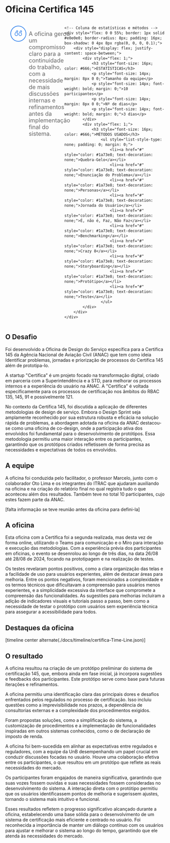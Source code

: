 # Oficina Certifica 145

<div style="display: flex; justify-content: space-between;">
    <!-- Coluna da pergunta -->
    <div style="display: flex; align-items: center; padding: 16px; margin-right: 16px; flex: 1;">
        <img src="../assets/ic-quote.png" style="margin-right: 8px; align-self: flex-start;">
        <p style="font-size: 18px; color: #666; margin: 0; align-self: flex-start; padding-top: 15px;">A oficina gerou um compromisso claro para a continuidade do trabalho, com a necessidade de mais discussões internas e refinamentos antes da implementação final do sistema.</p>
    </div>

    <!-- Coluna de estatísticas e métodos -->
    <div style="flex: 0 0 55%; border: 1px solid #e0e0e0; border-radius: 8px; padding: 16px; box-shadow: 0 4px 8px rgba(0, 0, 0, 0.1);">
        <div style="display: flex; justify-content: space-between;">
            <div style="flex: 1;">
                <h3 style="font-size: 16px; color: #666;">ESTATÍSTICAS</h3>
                <p style="font-size: 14px; margin: 8px 0 0;">Tamanho da equipe</p>
                <p style="font-size: 14px; font-weight: bold; margin: 0;">10 participantes</p>
                <p style="font-size: 14px; margin: 8px 0 0;">Nº de dias</p>
                <p style="font-size: 14px; font-weight: bold; margin: 0;">3 dias</p>
            </div>
            <div style="flex: 1;">
                <h3 style="font-size: 16px; color: #666;">MÉTODOS USADOS</h3>
                    <ul style="list-style-type: none; padding: 0; margin: 0;">
                        <li><a href="#" style="color: #1a73e8; text-decoration: none;">Quebra-Gelo</a></li>
                        <li><a href="#" style="color: #1a73e8; text-decoration: none;">Enunciação do Problema​</a></li>
                        <li><a href="#" style="color: #1a73e8; text-decoration: none;">Personas</a></li>
                        <li><a href="#" style="color: #1a73e8; text-decoration: none;">Jornada do Usuário</a></li>
                        <li><a href="#" style="color: #1a73e8; text-decoration: none;">É, não é, Faz, Não Faz</a></li>
                        <li><a href="#" style="color: #1a73e8; text-decoration: none;">Benchmarking</a></li>
                        <li><a href="#" style="color: #1a73e8; text-decoration: none;">Crazy 8</a></li>
                        <li><a href="#" style="color: #1a73e8; text-decoration: none;">Storyboarding</a></li>
                        <li><a href="#" style="color: #1a73e8; text-decoration: none;">Protótipo</a></li>
                        <li><a href="#" style="color: #1a73e8; text-decoration: none;">Teste</a></li>
                    </ul>
            </div>
        </div>
    </div>
</div>


## O Desafio

Foi desenvolvido a Oficina de Design do Serviço específica para a Certifica 145​ da Agência Nacional de Aviação Civil (ANAC) que tem como ideia Identificar problemas, jornadas e priorização de processos do Certifica 145 além de prototipa-lo.​

A startup "Certifica" é um projeto focado na transformação digital, criado em parceria com a Superintendência e a STD, para melhorar os processos internos e a experiência do usuário na ANAC.​ A "Certifica" é voltada especificamente para os processos de certificação nos âmbitos do RBAC 135, 145, 91 e possivelmente 121.​

No contexto da Certifica 145, foi discutida a aplicação de diferentes metodologias de design de serviço. Embora o Design Sprint seja amplamente reconhecido por sua estrutura robusta e eficácia na solução rápida de problemas, a abordagem adotada na oficina da ANAC destacou-se como uma oficina de co-design, onde a participação ativa dos envolvidos foi fundamental para o desenvolvimento de protótipos. Essa metodologia permitiu uma maior interação entre os participantes, garantindo que os protótipos criados refletissem de forma precisa as necessidades e expectativas de todos os envolvidos.​

## A equipe

A oficina foi conduzida pelo facilitador, o professor Marcelo, junto com o colaborador Oto Lima e os integrantes do ITRAC que ajudaram auxiliando na oficina e na criação do relatório final no qual registra tudo o que aconteceu além dos resultados. Também teve no total 10 participantes, cujo estes fazem parte da ANAC.

[falta informação se teve reunião antes da oficina para defini-la]

## A oficina

Esta oficina com a Certifica foi a segunda realizada, mas desta vez de forma online, utilizando o Teams para comunicação e o Miro para interação e execução das metodologias. Com a experiência prévia dos participantes em oficinas, o evento se desenrolou ao longo de três dias, na data 26/08 até 28/08 de 2024, focando na prototipagem e na realização de testes. 

Os testes revelaram pontos positivos, como a clara organização das telas e a facilidade de uso para usuários experientes, além de destacar áreas para melhoria. Entre os pontos negativos, foram mencionados a complexidade e os termos técnicos que dificultavam a compreensão para usuários menos experientes, e a simplicidade excessiva da interface que compromete a compreensão das funcionalidades. As sugestões para melhorias incluíram a adição de indicadores visuais e tutoriais passo a passo, bem como a necessidade de testar o protótipo com usuários sem experiência técnica para assegurar a acessibilidade para todos.

## Destaques da oficina

[timeline center alternate(./docs/timeline/certifica-Time-Line.json)]

## O resultado

A oficina resultou na criação de um protótipo preliminar do sistema de certificação 145, que, embora ainda em fase inicial, já incorpora sugestões e feedbacks dos participantes. Este protótipo serve como base para futuras iterações e refinamentos.

A oficina permitiu uma identificação clara das principais dores e desafios enfrentados pelos regulados no processo de certificação. Isso incluiu questões como a imprevisibilidade nos prazos, a dependência de consultorias externas e a complexidade dos procedimentos exigidos.

Foram propostas soluções, como a simplificação do sistema, a customização de procedimentos e a implementação de funcionalidades inspiradas em outros sistemas conhecidos, como o de declaração de imposto de renda.

A oficina foi bem-sucedida em alinhar as expectativas entre regulados e reguladores, com a equipe da UnB desempenhando um papel crucial em conduzir discussões focadas no usuário. Houve uma colaboração efetiva entre os participantes, o que resultou em um protótipo que reflete as reais necessidades do mercado.

Os participantes foram engajados de maneira significativa, garantindo que suas vozes fossem ouvidas e suas necessidades fossem consideradas no desenvolvimento do sistema. A interação direta com o protótipo permitiu que os usuários identificassem pontos de melhoria e sugerissem ajustes, tornando o sistema mais intuitivo e funcional.

Esses resultados refletem o progresso significativo alcançado durante a oficina, estabelecendo uma base sólida para o desenvolvimento de um sistema de certificação mais eficiente e centrado no usuário. Foi reconhecida a importância de manter um diálogo contínuo com os usuários para ajustar e melhorar o sistema ao longo do tempo, garantindo que ele atenda às necessidades do mercado.
